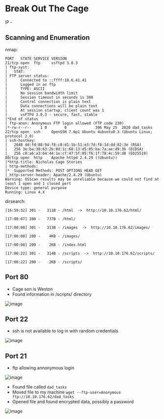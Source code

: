 
# Break Out The Cage

IP - 


## Scanning and Enumeration

nmap:
```
PORT   STATE SERVICE VERSION
21/tcp open  ftp     vsftpd 3.0.3
| ftp-syst:
|   STAT:
| FTP server status:
|      Connected to ::ffff:10.6.41.41
|      Logged in as ftp
|      TYPE: ASCII
|      No session bandwidth limit
|      Session timeout in seconds is 300
|      Control connection is plain text
|      Data connections will be plain text
|      At session startup, client count was 1
|      vsFTPd 3.0.3 - secure, fast, stable
|*End of status
| ftp-anon: Anonymous FTP login allowed (FTP code 230)
|*-rw-r--r--    1 0        0             396 May 25  2020 dad_tasks
22/tcp open  ssh     OpenSSH 7.6p1 Ubuntu 4ubuntu0.3 (Ubuntu Linux; protocol 2.0)
| ssh-hostkey:
|   2048 dd:fd:88:94:f8:c8:d1:1b:51:e3:7d:f8:1d:dd:82:3e (RSA)
|   256 3e:ba:38:63:2b:8d:1c:68:13:d5:05:ba:7a:ae:d9:3b (ECDSA)
|_  256 c0:a6:a3:64:44:1e:cf:47:5f:85:f6:1f:78:4c:59:d8 (ED25519)
80/tcp open  http    Apache httpd 2.4.29 ((Ubuntu))
|*http-title: Nicholas Cage Stories
| http-methods:
|*  Supported Methods: POST OPTIONS HEAD GET
|_http-server-header: Apache/2.4.29 (Ubuntu)
Warning: OSScan results may be unreliable because we could not find at least 1 open and 1 closed port
Device type: general purpose
Running: Linux 4.X
```
dirsearch:
```
[16:59:32] 301 -   311B - /html  ->  http://10.10.176.62/html/

[17:00:07] 200 -   737B - /html/

[17:00:08] 301 -   313B - /images  ->  http://10.10.176.62/images/

[17:00:08] 200 -    4KB - /images/

[17:00:08] 200 -    2KB - /index.html

[17:00:22] 301 -   314B - /scripts  ->  http://10.10.176.62/scripts/

[17:00:22] 200 -    2KB - /scripts/
```
## Port 80

- Cage son is Weston
- Found information in /scripts/ directory


![image](https://github.com/user-attachments/assets/2021c32c-bb75-4ac0-add0-405a10202f53)


## Port 22
- ssh is not available to log in with random credentials


![image](https://github.com/user-attachments/assets/0fd37ddc-4d1e-4518-83f1-005e968474ab)

## Port 21

- ftp allowing annonymous login

![image](https://github.com/user-attachments/assets/e6ebd02c-446a-4219-a90a-b5cf615cae64)

- Found file called ```dad_tasks```
- Moved file to my machine ```wget --ftp-user=Anonymous ftp://10.10.176.62/dad_tasks```
- Opened file and found encrypted data, possibly a password


![image](https://github.com/user-attachments/assets/b381a85e-b18c-4e2a-baf5-f9362c92dc57)
